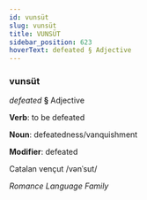 ```yaml
---
id: vunsüt
slug: vunsüt
title: VUNSÜT
sidebar_position: 623
hoverText: defeated § Adjective
---
```


### vunsüt

*defeated* **§** Adjective

**Verb**: to be defeated

**Noun**: defeatedness/vanquishment

**Modifier**: defeated

Catalan vençut /vənˈsut/

*Romance Language Family*